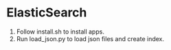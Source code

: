 # ElasticSearch

1. Follow install.sh to install apps.
2. Run load_json.py to load json files and create index.

